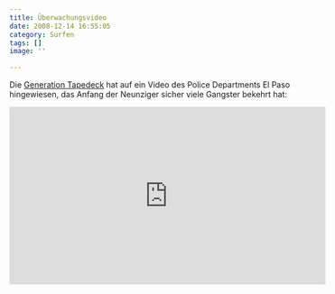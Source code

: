 ```yaml
---
title: Überwachungsvideo
date: 2008-12-14 16:55:05
category: Surfen
tags: []
image: ''

---
```


Die [Generation Tapedeck](http://generationtapedeck.blogspot.com/2008/12/how-to-fight-gangs-in-el-paso.html) hat auf ein Video des Police Departments El Paso hingewiesen, das Anfang der Neunziger sicher viele Gangster bekehrt hat:  
<iframe width="560" height="315" src="https://www.youtube.com/embed/OESg2HwVxy8" title="YouTube video player" frameborder="0" allow="accelerometer; autoplay; clipboard-write; encrypted-media; gyroscope; picture-in-picture" allowfullscreen></iframe>
